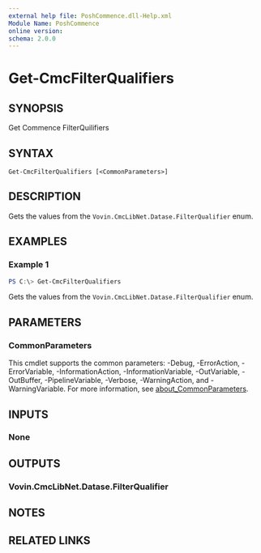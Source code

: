 ```yaml
---
external help file: PoshCommence.dll-Help.xml
Module Name: PoshCommence
online version:
schema: 2.0.0
---
```


# Get-CmcFilterQualifiers

## SYNOPSIS
Get Commence FilterQuilifiers

## SYNTAX

```
Get-CmcFilterQualifiers [<CommonParameters>]
```

## DESCRIPTION
Gets the values from the `Vovin.CmcLibNet.Datase.FilterQualifier` enum.

## EXAMPLES

### Example 1
```powershell
PS C:\> Get-CmcFilterQualifiers
```

Gets the values from the `Vovin.CmcLibNet.Datase.FilterQualifier` enum.

## PARAMETERS

### CommonParameters
This cmdlet supports the common parameters: -Debug, -ErrorAction, -ErrorVariable, -InformationAction, -InformationVariable, -OutVariable, -OutBuffer, -PipelineVariable, -Verbose, -WarningAction, and -WarningVariable. For more information, see [about_CommonParameters](http://go.microsoft.com/fwlink/?LinkID=113216).

## INPUTS

### None

## OUTPUTS

### Vovin.CmcLibNet.Datase.FilterQualifier
## NOTES

## RELATED LINKS
